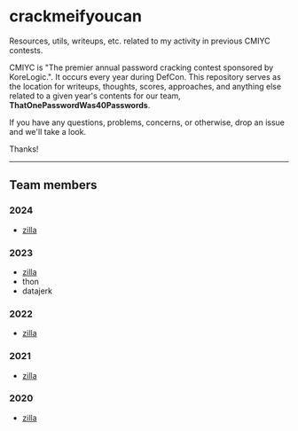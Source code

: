 # crackmeifyoucan

Resources, utils, writeups, etc. related to my activity in
previous CMIYC contests.

CMIYC is "The premier annual password cracking contest sponsored by KoreLogic.".
It occurs every year during DefCon. This repository serves as the location for
writeups, thoughts, scores, approaches, and anything else related to a given
year's contents for our team, **ThatOnePasswordWas40Passwords**.

If you have any questions, problems, concerns, or otherwise, drop an issue and
we'll take a look.

Thanks!

---

## Team members

### 2024

* [zilla](https://github.com/bigpick)

### 2023

* [zilla](https://github.com/bigpick)
* thon
* datajerk

### 2022

* [zilla](https://github.com/bigpick)

### 2021

* [zilla](https://github.com/bigpick)

### 2020

* [zilla](https://github.com/bigpick)
